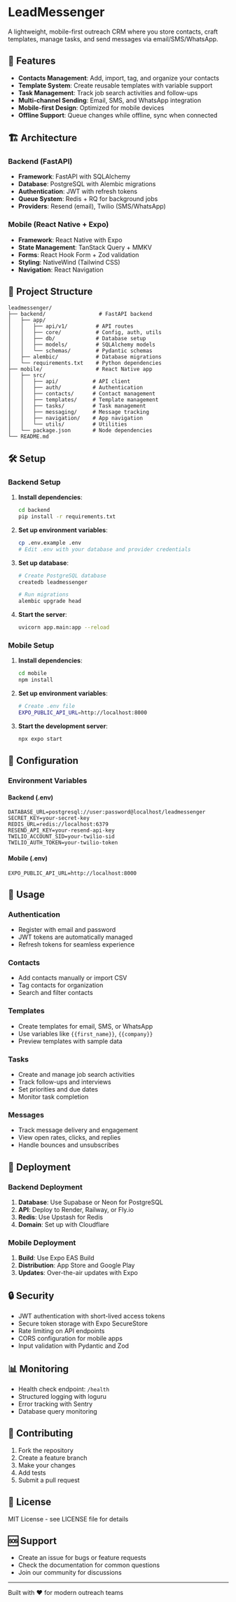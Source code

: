 # LeadMessenger

A lightweight, mobile-first outreach CRM where you store contacts, craft templates, manage tasks, and send messages via email/SMS/WhatsApp.

## 🚀 Features

- **Contacts Management**: Add, import, tag, and organize your contacts
- **Template System**: Create reusable templates with variable support
- **Task Management**: Track job search activities and follow-ups
- **Multi-channel Sending**: Email, SMS, and WhatsApp integration
- **Mobile-first Design**: Optimized for mobile devices
- **Offline Support**: Queue changes while offline, sync when connected

## 🏗️ Architecture

### Backend (FastAPI)
- **Framework**: FastAPI with SQLAlchemy
- **Database**: PostgreSQL with Alembic migrations
- **Authentication**: JWT with refresh tokens
- **Queue System**: Redis + RQ for background jobs
- **Providers**: Resend (email), Twilio (SMS/WhatsApp)

### Mobile (React Native + Expo)
- **Framework**: React Native with Expo
- **State Management**: TanStack Query + MMKV
- **Forms**: React Hook Form + Zod validation
- **Styling**: NativeWind (Tailwind CSS)
- **Navigation**: React Navigation

## 📁 Project Structure

```
leadmessenger/
├── backend/                 # FastAPI backend
│   ├── app/
│   │   ├── api/v1/         # API routes
│   │   ├── core/           # Config, auth, utils
│   │   ├── db/             # Database setup
│   │   ├── models/         # SQLAlchemy models
│   │   └── schemas/        # Pydantic schemas
│   ├── alembic/            # Database migrations
│   └── requirements.txt    # Python dependencies
├── mobile/                 # React Native app
│   ├── src/
│   │   ├── api/           # API client
│   │   ├── auth/          # Authentication
│   │   ├── contacts/      # Contact management
│   │   ├── templates/     # Template management
│   │   ├── tasks/         # Task management
│   │   ├── messaging/     # Message tracking
│   │   ├── navigation/    # App navigation
│   │   └── utils/         # Utilities
│   └── package.json       # Node dependencies
└── README.md
```

## 🛠️ Setup

### Backend Setup

1. **Install dependencies**:
   ```bash
   cd backend
   pip install -r requirements.txt
   ```

2. **Set up environment variables**:
   ```bash
   cp .env.example .env
   # Edit .env with your database and provider credentials
   ```

3. **Set up database**:
   ```bash
   # Create PostgreSQL database
   createdb leadmessenger
   
   # Run migrations
   alembic upgrade head
   ```

4. **Start the server**:
   ```bash
   uvicorn app.main:app --reload
   ```

### Mobile Setup

1. **Install dependencies**:
   ```bash
   cd mobile
   npm install
   ```

2. **Set up environment variables**:
   ```bash
   # Create .env file
   EXPO_PUBLIC_API_URL=http://localhost:8000
   ```

3. **Start the development server**:
   ```bash
   npx expo start
   ```

## 🔧 Configuration

### Environment Variables

#### Backend (.env)
```env
DATABASE_URL=postgresql://user:password@localhost/leadmessenger
SECRET_KEY=your-secret-key
REDIS_URL=redis://localhost:6379
RESEND_API_KEY=your-resend-api-key
TWILIO_ACCOUNT_SID=your-twilio-sid
TWILIO_AUTH_TOKEN=your-twilio-token
```

#### Mobile (.env)
```env
EXPO_PUBLIC_API_URL=http://localhost:8000
```

## 📱 Usage

### Authentication
- Register with email and password
- JWT tokens are automatically managed
- Refresh tokens for seamless experience

### Contacts
- Add contacts manually or import CSV
- Tag contacts for organization
- Search and filter contacts

### Templates
- Create templates for email, SMS, or WhatsApp
- Use variables like `{{first_name}}`, `{{company}}`
- Preview templates with sample data

### Tasks
- Create and manage job search activities
- Track follow-ups and interviews
- Set priorities and due dates
- Monitor task completion

### Messages
- Track message delivery and engagement
- View open rates, clicks, and replies
- Handle bounces and unsubscribes

## 🚀 Deployment

### Backend Deployment
1. **Database**: Use Supabase or Neon for PostgreSQL
2. **API**: Deploy to Render, Railway, or Fly.io
3. **Redis**: Use Upstash for Redis
4. **Domain**: Set up with Cloudflare

### Mobile Deployment
1. **Build**: Use Expo EAS Build
2. **Distribution**: App Store and Google Play
3. **Updates**: Over-the-air updates with Expo

## 🔒 Security

- JWT authentication with short-lived access tokens
- Secure token storage with Expo SecureStore
- Rate limiting on API endpoints
- CORS configuration for mobile apps
- Input validation with Pydantic and Zod

## 📊 Monitoring

- Health check endpoint: `/health`
- Structured logging with loguru
- Error tracking with Sentry
- Database query monitoring

## 🤝 Contributing

1. Fork the repository
2. Create a feature branch
3. Make your changes
4. Add tests
5. Submit a pull request

## 📄 License

MIT License - see LICENSE file for details

## 🆘 Support

- Create an issue for bugs or feature requests
- Check the documentation for common questions
- Join our community for discussions

---

Built with ❤️ for modern outreach teams
